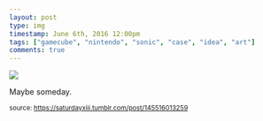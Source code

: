 ```yaml
---
layout: post
type: img
timestamp: June 6th, 2016 12:00pm
tags: ["gamecube", "nintendo", "sonic", "case", "idea", "art"]
comments: true
---
```

<img src="https://saturdayxiii.github.io/media/145516013259.jpg"/>

Maybe someday.
 
  
<small>source: https://saturdayxiii.tumblr.com/post/145516013259</small>
